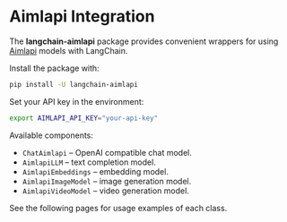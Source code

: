 # Aimlapi Integration

The **langchain-aimlapi** package provides convenient wrappers for using [Aimlapi](https://api.aimlapi.com/) models with LangChain.

Install the package with:

```bash
pip install -U langchain-aimlapi
```

Set your API key in the environment:

```bash
export AIMLAPI_API_KEY="your-api-key"
```

Available components:

- `ChatAimlapi` – OpenAI compatible chat model.
- `AimlapiLLM` – text completion model.
- `AimlapiEmbeddings` – embedding model.
- `AimlapiImageModel` – image generation model.
- `AimlapiVideoModel` – video generation model.

See the following pages for usage examples of each class.
